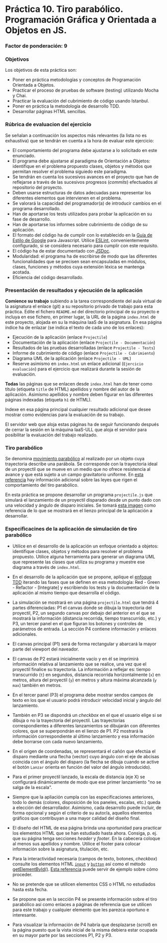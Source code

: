 # Práctica 10. Tiro parabólico. Programación Gráfica y Orientada a Objetos en JS.
### Factor de ponderación: 9

### Objetivos

Los objetivos de esta práctica son:

* Poner en práctica metodologías y conceptos de Programación Orientada a Objetos.
* Practicar el proceso de pruebas de software (testing) utilizando Mocha y Chai.
* Practicar la evaluación del cubrimiento de código usando Istanbul.
* Poner en práctica la metodología de desarrollo TDD.
* Desarrollar páginas HTML sencillas.

### Rúbrica de evaluacion del ejercicio
Se señalan a continuación los aspectos más relevantes (la lista no es exhaustiva)
que se tendrán en cuenta a la hora de evaluar este ejercicio:
* El comportamiento del programa debe ajustarse a lo solicitado en este enunciado.
* El programa debe ajustarse al paradigma de Orientación a Objetos: identifique en el problema propuesto clases, objetos y métodos que permitan resolver el problema siguiedo este paradigma.
* Se tendrán en cuenta los sucesivos avances en el proyecto que han de reflejarse a través de las sucesivos progresos (*commits*) efectuados al repositorio del proyecto.
* Deben usarse estructuras de datos adecuadas para representar los diferentes elementos que intervienen en el problema.
* Se valorará la capacidad del programador(a) de introducir cambios en el programa desarrollado.
* Han de aportarse los tests utilizados para probar la aplicación en su fase de desarrollo.
* Han de aportarse los informes sobre cubrimiento de código de su aplicación.
* El formato del código ha de cumplir con lo establecido en la [Guía de Estilo de Google](https://google.github.io/styleguide/jsguide.html)
para Javascript. Utilice [ESLint](https://eslint.org/), convenientemente configurado, si se considera necesario para cumplir con este requisito.
* El código ha de estar documentado con [JSDoc](https://jsdoc.app/).
* Modularidad: el programa ha de escribirse de modo que las diferentes funcionalidades
que se precisen sean encapsuladas en módulos, clases, funciones y métodos cuya extensión léxica se
mantenga acotada.
* Eficiencia del código desarrollado.

### Presentación de resultados y ejecución de la aplicación
**Comience su trabajo** subiendo a la tarea correspondiente del aula virtual de la asignatura el enlace (git) a su repositorio privado de trabajo para esta práctica.
Edite el fichero `README.md` del directorio principal de su proyecto
e incluya en ese fichero, en primer lugar, la URL de la página `index.html` de este proyecto,
alojada en su la máquina IaaS de la asignatura.
En esa página índice ha de enlazar (se indica el texto de cada uno de los enlaces):

* Ejecución de la aplicación (enlace `Projectile`)
* Documentación de la aplicación (enlace `Projectile - Documentación`)
* Resultados de las pruebas desarrolladas (enlace `Projectile - Tests`)
* Informe de cubrimiento de código (enlace `Projectile - Cubrimiento`)
* Diagrama UML de la aplicación (enlace `Projectile - UML`)
* Reserve asimismo en `index.html` un enlace adicional (`Ejercicio evaluación`) para el ejercicio que realizará
  durante la sesión de evaluación.

**Todas** las páginas que se enlacen desde `index.html` han de tener como título (etiqueta
`title` de HTML) apellidos y nombre del autor de la aplicación. 
Asimismo apellidos y nombre deben figurar en las diferentes páginas indexadas (etiqueta `h1` de HTML).

Indexe en esa página principal cualquier resultado adicional que desee mostrar como evidencias para la evaluación de su trabajo.

El servidor web que aloja estas páginas ha de seguir funcionando después de cerrar la sesión en la máquina
IaaS-ULL que aloja el servidor para posibilitar la evaluación del trabajo realizado.

### Tiro parabólico

Se denomina 
[movimiento parabólico](https://www.ck12.org/c/physics/projectile-motion-for-an-object-launched-at-an-angle/lesson/Projectile-Motion-for-an-Object-Launched-at-an-Angle-PHYS/)
al realizado por un objeto cuya trayectoria describe una parábola. 
Se corresponde con la trayectoria ideal de un proyectil que se mueve en un medio que no ofrece 
resistencia al avance y que está sujeto a un campo gravitatorio uniforme.
En [esta referencia](http://galia.fc.uaslp.mx/~medellin/Applets/Tiro/Tiro.htm)
hay información adicional sobre las leyes que rigen el comportamiento del tiro parabólico.

En esta práctica se propone desarrollar un programa `projectile.js`
que simulará el lanzamiento de un proyectil disparado desde un punto dado con una velocidad y ángulo
de disparo iniciales.
Se tomará [esta imagen](https://raw.githubusercontent.com/fsande/PAI-P10-Projectile/master/projectile.png) como referencia de lo que se mostrará en el lienzo principal de la aplicación
a desarrollar.

### Especificacines de la aplicación de simulación de tiro parabólico

* Utilice en el desarrollo de la aplicación un enfoque orientado a objetos: 
identifique clases, objetos y métodos para resolver el problema propuesto. 
Utilice alguna herramienta para generar un diagrama UML que represente las 
clases que utiliza su programa y muestre ese diagrama a través de `index.html`.

* En el desarrollo de la aplicación que se propone, aplique el
[enfoque TDD](https://en.wikipedia.org/wiki/Test-driven_development) 
iterando las fases que se definen en esa metodología:
Red - Green - Refactor - [Integrate] y escribiendo los tests y la documentación de la aplicación al mismo tiempo que desarrolla el código.

* La simulación se mostrará en una página `projectile.html` que tendrá 4 partes diferenciadas:
P1 el canvas donde se dibuja la trayectoria del proyectil,
P2, un segundo canvas por debajo del anterior en el que se mostrará la información (distancia recorrida,
tiempo transcurrido, etc.) y
P3, un tercer panel en el que figuran los botones y controles de parámetros de entrada.
La sección P4 contiene información y enlaces adicionales.

* El canvas principal (P1) será de forma rectangular y abarcará la mayor parte del viewport del naveador.

* El canvas de P2 estará inicialmente vacío y en él se imprimirá
información relativa al lanzamiento que se realice, una vez que el proyectil finalice su trayectoria.
La información a reflejar es: 
tiempo transcurrido (`t`) en segundos, 
distancia recorrida horizontalmente (`x`) en metros, 
altura del proyectil (`y`) en metros y
altura máxima alcanzada (`y max`) también en metros.

* En el tercer panel (P3) el programa debe mostrar sendos campos de texto en los que el usuario
podrá introducir velocidad inicial y ángulo del lanzamiento. 

* También en P3 se dispondrá un *checkbox* en el que el usuario elige si se dibuja o no la trayectoria del proyectil. 
Las trayectorias correspondientes a diferentes lanzamientos se dibujarán con diferentes colores, que se superpondrán en 
el lienzo de P1. P2 mostrará la información correspondiente al último lanzamiento y esa información debe
borrarse con cada nuevo lanzamiento.

* En el origen de coordenadas, se representará el cañón que efectúa el disparo mediante una flecha (vector)
  cuyo ángulo con el eje de abcisas coincida con el ángulo del disparo (la flecha se dibuja
	cuando se active el botón `Lanzar` orienta en función del valor del ángulo introducido).

* Para el primer proyectil lanzado, la escala de distancia (eje X) se configurará dinámicamente de
  modo que ese primer lanzamiento "no se salga de la escala".

* Siempre que la apliación cumpla con las especificaciones anteriores, todo lo demás (colores, disposición de los paneles, escalas,
  etc.) queda a elección del desarrollador.
	Asimismo, cada desarrollo puede incluir, de forma opcional y según el criterio de su autor/a, aquellos elementos
	gráficos que contribuyan a una mayor calidad del diseño final.

* El diseño del HTML de esa página brinda una oportunidad para practicar los elementos HTML que se han estudiado hasta ahora.
  Consiga, p. ej. que su página tenga secciones *header* y *footer*. En la cabecera coloque al menos sus
	apellidos y nombre. Utilice el footer para colocar información sobre la asignatura, titulación, etc.

* Para la interactividad necesaria (campos de texto, botones, *checkbox*) consulte 
  los elementos HTML [`input`](https://developer.mozilla.org/en-US/docs/Web/HTML/Element/input)
	y
	[`button`](https://developer.mozilla.org/en-US/docs/Web/HTML/Element/button)
	así como el método
	[getElementById()](https://developer.mozilla.org/en-US/docs/Web/API/Document/getElementById).
	[Esta referencia](https://www.tutorialrepublic.com/faq/how-to-get-the-value-of-text-input-field-using-javascript.php)
	puede servir de ejemplo sobre cómo proceder.

* No se pretende que se utilicen elementos CSS o HTML no estudiados hasta esta fecha.

* Se propone que en la sección P4 se presente información sobre el tiro parabólico así como
  enlaces a páginas de referencia que se utilicen para este trabajo y
  cualquier elemento que les parezca oportuno e interesante.

* Para visualizar la información de P4 habría que desplazarse (*scroll*) en la página puesto que la vista 
  inicial de la misma debiera estar ocupada en su mayor parte por las secciones P1, P2 y P3.
